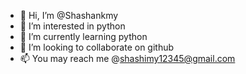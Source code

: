 - 👋 Hi, I’m @Shashankmy
- 👀 I’m interested in python
- 🌱 I’m currently learning python
- 💞️ I’m looking to collaborate on github
- 📫 You may reach me @shashimy12345@gmail.com

<!---
Shashankmy/Shashankmy is a ✨ special ✨ repository because its `README.md` (this file) appears on your GitHub profile.
You can click the Preview link to take a look at your changes.
--->
